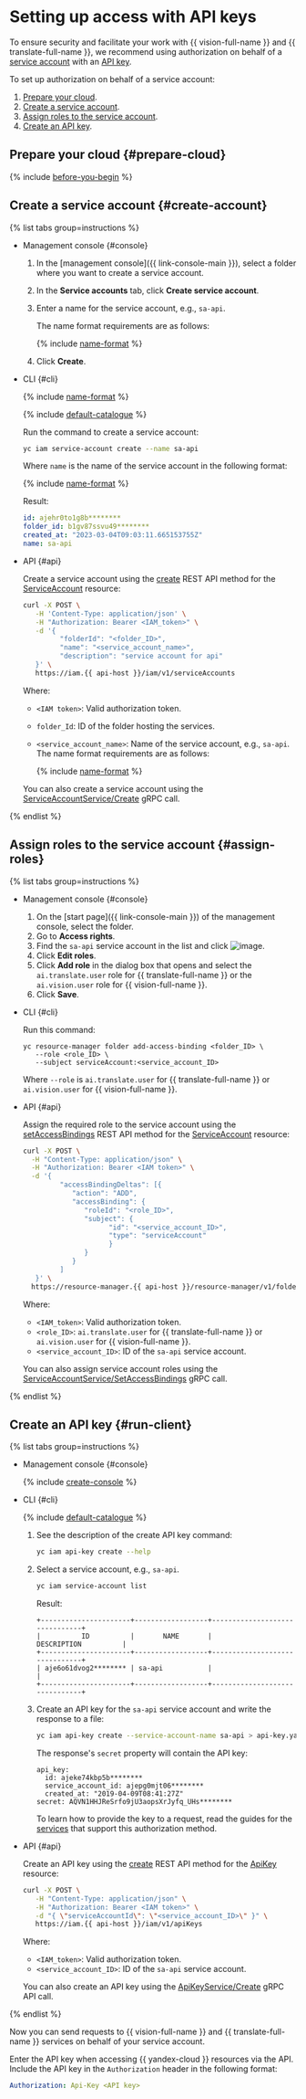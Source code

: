 # Setting up access with API keys

To ensure security and facilitate your work with {{ vision-full-name }} and {{ translate-full-name }}, we recommend using authorization on behalf of a [service account](../iam/concepts/users/service-accounts.md) with an [API key](../iam/concepts/authorization/api-key.md).

To set up authorization on behalf of a service account:

1. [Prepare your cloud](#prepare-cloud).
1. [Create a service account](#create-account).
1. [Assign roles to the service account](#assign-roles).
1. [Create an API key](#run-client).


## Prepare your cloud {#prepare-cloud}

{% include [before-you-begin](../_tutorials/_tutorials_includes/before-you-begin.md) %}

## Create a service account {#create-account}

{% list tabs group=instructions %}

- Management console {#console}

   1. In the [management console]({{ link-console-main }}), select a folder where you want to create a service account.
   1. In the **Service accounts** tab, click **Create service account**.
   1. Enter a name for the service account, e.g., `sa-api`.

      The name format requirements are as follows:

      {% include [name-format](./name-format.md) %}

   1. Click **Create**.

- CLI {#cli}

   {% include [name-format](./cli-install.md) %}

   {% include [default-catalogue](./default-catalogue.md) %}

   Run the command to create a service account:

   ```bash
   yc iam service-account create --name sa-api
   ```

   Where `name` is the name of the service account in the following format:

   {% include [name-format](./name-format.md) %}

   Result:
   ```yaml
   id: ajehr0to1g8b********
   folder_id: b1gv87ssvu49********
   created_at: "2023-03-04T09:03:11.665153755Z"
   name: sa-api
   ```

- API {#api}

   Create a service account using the [create](../iam/api-ref/ServiceAccount/create.md) REST API method for the [ServiceAccount](../iam/api-ref/ServiceAccount/index.md) resource:

   ```bash
   curl -X POST \
      -H 'Content-Type: application/json' \
      -H "Authorization: Bearer <IAM_token>" \
      -d '{
            "folderId": "<folder_ID>",
            "name": "<service_account_name>",
            "description": "service account for api"
      }' \
      https://iam.{{ api-host }}/iam/v1/serviceAccounts
   ```
   Where:
   * `<IAM token>`: Valid authorization token.
   * `folder_Id`: ID of the folder hosting the services.
   * `<service_account_name>`: Name of the service account, e.g., `sa-api`. The name format requirements are as follows:

      {% include [name-format](./name-format.md) %}

   You can also create a service account using the [ServiceAccountService/Create](../iam/api-ref/grpc/service_account_service.md#Create) gRPC call.

{% endlist %}

## Assign roles to the service account {#assign-roles}

{% list tabs group=instructions %}

- Management console {#console}

   1. On the [start page]({{ link-console-main }}) of the management console, select the folder.
   1. Go to **Access rights**.
   1. Find the `sa-api` service account in the list and click ![image](../_assets/console-icons/ellipsis.svg).
   1. Click **Edit roles**.
   1. Click **Add role** in the dialog box that opens and select the `ai.translate.user` role for {{ translate-full-name }} or the `ai.vision.user` role for {{ vision-full-name }}.
   1. Click **Save**.

- CLI {#cli}

   Run this command:
   ```
   yc resource-manager folder add-access-binding <folder_ID> \
      --role <role_ID> \
      --subject serviceAccount:<service_account_ID>
   ```

   Where `--role` is `ai.translate.user` for {{ translate-full-name }} or `ai.vision.user` for {{ vision-full-name }}.

- API {#api}

   Assign the required role to the service account using the [setAccessBindings](../iam/api-ref/ServiceAccount/setAccessBindings.md) REST API method for the [ServiceAccount](../iam/api-ref/ServiceAccount/index.md) resource:

   ```bash
   curl -X POST \
     -H "Content-Type: application/json" \
     -H "Authorization: Bearer <IAM token>" \
     -d '{
            "accessBindingDeltas": [{
               "action": "ADD",
               "accessBinding": {
                  "roleId": "<role_ID>",
                  "subject": {
                        "id": "<service_account_ID>",
                        "type": "serviceAccount"
                        }
                  }
               }
            ]
      }' \
     https://resource-manager.{{ api-host }}/resource-manager/v1/folders/<folder_ID>:updateAccessBindings
   ```

   Where:

   * `<IAM_token>`: Valid authorization token.
   * `<role_ID>`: `ai.translate.user` for {{ translate-full-name }} or `ai.vision.user` for {{ vision-full-name }}.
   * `<service_account_ID>`: ID of the `sa-api` service account.

   You can also assign service account roles using the [ServiceAccountService/SetAccessBindings](../iam/api-ref/grpc/service_account_service.md#SetAccessBindings) gRPC call.

{% endlist %}

## Create an API key {#run-client}

{% list tabs group=instructions %}

- Management console {#console}

   {% include [create-console](./iam/create-api-key-console.md) %}

- CLI {#cli}

   {% include [default-catalogue](./default-catalogue.md) %}

   1. See the description of the create API key command:

      ```bash
      yc iam api-key create --help
      ```

   1. Select a service account, e.g., `sa-api`.

      ```bash
      yc iam service-account list
      ```

      Result:

      ```
      +----------------------+------------------+-------------------------------+
      |          ID          |       NAME       |          DESCRIPTION          |
      +----------------------+------------------+-------------------------------+
      | aje6o61dvog2******** | sa-api           |                               |
      +----------------------+------------------+-------------------------------+
      ```

   1. Create an API key for the `sa-api` service account and write the response to a file:

      ```bash
      yc iam api-key create --service-account-name sa-api > api-key.yaml
      ```

      The response's `secret` property will contain the API key:

      ```
      api_key:
        id: ajeke74kbp5b********
        service_account_id: ajepg0mjt06********
        created_at: "2019-04-09T08:41:27Z"
      secret: AQVN1HHJReSrfo9jU3aopsXrJyfq_UHs********
      ```

      To learn how to provide the key to a request, read the guides for the [services](../iam/concepts/authorization/api-key.md#supported-services) that support this authorization method.

- API {#api}

   Create an API key using the [create](../iam/api-ref/ApiKey/create.md) REST API method for the [ApiKey](../iam/api-ref/ApiKey/index.md) resource:

   ```bash
   curl -X POST \
      -H "Content-Type: application/json" \
      -H "Authorization: Bearer <IAM token>" \
      -d "{ \"serviceAccountId\": \"<service_account_ID>\" }" \
      https://iam.{{ api-host }}/iam/v1/apiKeys
   ```

   Where:

   * `<IAM_token>`: Valid authorization token.
   * `<service_account_ID>`: ID of the `sa-api` service account.

   You can also create an API key using the [ApiKeyService/Create](../iam/api-ref/grpc/api_key_service.md#Create) gRPC API call.

{% endlist %}

Now you can send requests to {{ vision-full-name }} and {{ translate-full-name }} services on behalf of your service account.

Enter the API key when accessing {{ yandex-cloud }} resources via the API. Include the API key in the `Authorization` header in the following format:

```yaml
Authorization: Api-Key <API key>
```
